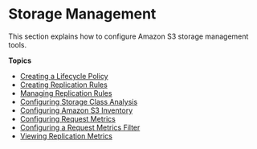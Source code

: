# Storage Management<a name="storage-management"></a>

This section explains how to configure Amazon S3 storage management tools\.

**Topics**
+ [Creating a Lifecycle Policy](create-lifecycle.md)
+ [Creating Replication Rules](enable-replication.md)
+ [Managing Replication Rules](disable-replication.md)
+ [Configuring Storage Class Analysis](configure-analytics-storage-class.md)
+ [Configuring Amazon S3 Inventory](configure-inventory.md)
+ [Configuring Request Metrics](configure-metrics.md)
+ [Configuring a Request Metrics Filter](configure-metrics-filter.md)
+ [Viewing Replication Metrics](viewing-replication-metrics.md)